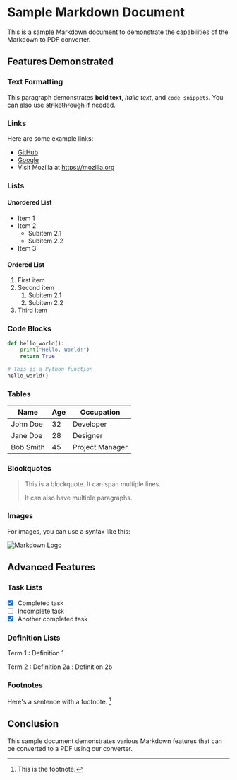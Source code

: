 # Sample Markdown Document

This is a sample Markdown document to demonstrate the capabilities of the Markdown to PDF converter.

## Features Demonstrated

### Text Formatting

This paragraph demonstrates **bold text**, *italic text*, and `code snippets`. You can also use ~~strikethrough~~ if needed.

### Links

Here are some example links:
- [GitHub](https://github.com)
- [Google](https://google.com)
- Visit Mozilla at https://mozilla.org

### Lists

#### Unordered List
- Item 1
- Item 2
  - Subitem 2.1
  - Subitem 2.2
- Item 3

#### Ordered List
1. First item
2. Second item
   1. Subitem 2.1
   2. Subitem 2.2
3. Third item

### Code Blocks

```python
def hello_world():
    print("Hello, World!")
    return True

# This is a Python function
hello_world()
```

### Tables

| Name     | Age | Occupation     |
|----------|-----|----------------|
| John Doe | 32  | Developer      |
| Jane Doe | 28  | Designer       |
| Bob Smith| 45  | Project Manager|

### Blockquotes

> This is a blockquote.
> It can span multiple lines.
>
> It can also have multiple paragraphs.

### Images

For images, you can use a syntax like this:

![Markdown Logo](https://markdown-here.com/img/icon256.png)

## Advanced Features

### Task Lists

- [x] Completed task
- [ ] Incomplete task
- [x] Another completed task

### Definition Lists

Term 1
: Definition 1

Term 2
: Definition 2a
: Definition 2b

### Footnotes

Here's a sentence with a footnote. [^1]

[^1]: This is the footnote.

## Conclusion

This sample document demonstrates various Markdown features that can be converted to a PDF using our converter.